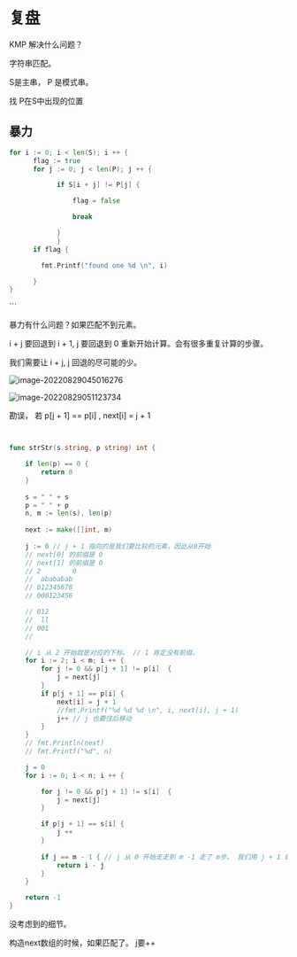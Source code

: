 # 复盘

KMP 解决什么问题？

字符串匹配。

S是主串， P 是模式串。

找 P在S中出现的位置



## **暴力**

``` go
for i := 0; i < len(S); i ++ {
      flag := true
      for j := 0; j < len(P); j ++ {

            if S[i + j] != P[j] {

                flag = false

                break

            }
			}
      if flag {

        fmt.Printf("found one %d \n", i)

      }
}
```







\```

暴力有什么问题？如果匹配不到元素。

i + j 要回退到 i + 1, j 要回退到 0 重新开始计算。会有很多重复计算的步骤。



我们需要让 i + j,  j 回退的尽可能的少。



![image-20220829045016276](/Users/kestrel/developer/nrookie.github.io/collections/algorithm_recap/image-20220829045016276.png)





![image-20220829051123734](/Users/kestrel/developer/nrookie.github.io/collections/algorithm_recap/image-20220829051123734.png)

勘误， 若 p[j + 1] == p[i] , next[i] = j + 1



``` go


func strStr(s string, p string) int {

    if len(p) == 0 {
        return 0
    }
    
    s = " " + s
    p = " " + p
    n, m := len(s), len(p)
  
    next := make([]int, m)
  
    j := 0 // j + 1 指向的是我们要比较的元素，因此从0开始
    // next[0] 的前缀是 0
    // next[1] 的前缀是 0
    // 2        0
    //  abababab
    // 012345678
    // 000123456

    // 012
    //  ll
    // 001
    //

    // i 从 2 开始就是对应的下标。 // 1 肯定没有前缀。
    for i := 2; i < m; i ++ {
        for j != 0 && p[j + 1] != p[i]  {
            j = next[j]
        }
        if p[j + 1] == p[i] {
            next[i] = j + 1
            //fmt.Printf("%d %d %d \n", i, next[i], j + 1)
            j++ // j 也要往后移动
        }
    }
    // fmt.Println(next)
    // fmt.Printf("%d", n)

    j = 0
    for i := 0; i < n; i ++ {

        for j != 0 && p[j + 1] != s[i]  {
            j = next[j]
        }

        if p[j + 1] == s[i] {
            j ++
        } 
        
        if j == m - 1 { // j 从 0 开始走走到 m -1 走了 m步。 我们用 j + 1 做对比，因此走到 m-1的时候要退出
            return i - j
        }
    }

    return -1
}
```





没考虑到的细节。

构造next数组的时候，如果匹配了。 j要++

